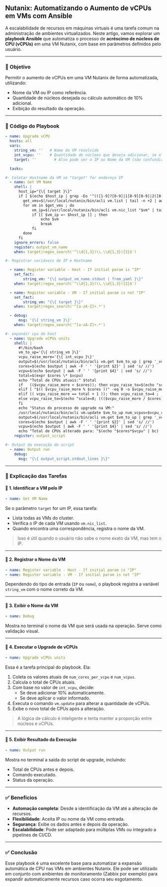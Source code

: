 ## Nutanix: Automatizando o Aumento de vCPUs em VMs com Ansible

A escalabilidade de recursos em máquinas virtuais é uma tarefa comum na administração de ambientes virtualizados. Neste artigo, vamos explorar um **playbook Ansible** que automatiza o processo de **acréscimo de núcleos de CPU (vCPUs)** em uma VM Nutanix, com base em parâmetros definidos pelo usuário.

***

### 🎯 Objetivo

Permitir o aumento de vCPUs em uma VM Nutanix de forma automatizada, utilizando:

*   Nome da VM ou IP como referência.
*   Quantidade de núcleos desejada ou cálculo automático de 10% adicional.
*   Exibição do resultado da operação.

***

### 📄 Código do Playbook

```yaml
- name: Upgrade vCPU
  hosts: all
  vars:
    string_vm: ''   # Nome da VM resolvido
    int_vcpu: ''    # Quantidade de núcleos que deseja adicionar, se o campo estiver vazio vai adicionar 10%
    target: ''		  # Alvo pode ser o IP ou Nome da VM (não confundir com hostname do sistema)

  tasks:

#- Coletar Hostname da VM se "target" for endereço IP
  - name: Get VM Name
    shell: |
      host_ip="{\{ target }\}"
      if [ $(echo $host_ip | grep -Eo '^(([1-9]?[0-9]|1[0-9][0-9]|2([0-4][0-9]|5[0-5]))\.){3}([1-9]?[0-9]|1[0-9][0-9]|2([0-4][0-9]|5[0-5]))$') != 1 ] ; then
        get_vms=$(/usr/local/nutanix/bin/acli vm.list | tail -n +2 | awk -F ' ' '{print $1"\n"}' | grep -v 'NTNX\|ntnx' | sed 's/$/\n/g')   # Obs.: Filtro do "grep" para desconsiderar as VMs de gerenciamento do cluster, customize se precisar acrescentar outras VMs
        for vm in $get_vms ; do
            vm_ip=$(/usr/local/nutanix/bin/acli vm.nic_list "$vm" | tail -n +2 | awk -F ' ' '{print $3}')
            if [[ $vm_ip =~ $host_ip ]] ; then
                echo $vm
                break
            fi
        done
      fi
    ignore_errors: false
    register: output_vm_name
    when: target|regex_search('^\\d{1,3}(\\.\\d{1,3}){3}$')

#- Registrar variáveis de IP e Hostname

  - name: Register variable - Host - If initial param is "IP"
    set_fact:
        string_vm: "{\{ output_vm_name.stdout | from_yaml }\}"
    when: target|regex_search('^\\d{1,3}(\\.\\d{1,3}){3}$')

  - name: Register variable - VM - If initial param is not "IP"
    set_fact:
        string_vm: "{\{ target }\}"
    when: target|regex_search('^[a-zA-Z]+.*')

  - debug:
      msg: '{\{ string_vm }\}'
    when: target|regex_search('^[a-zA-Z]+.*')

#- expandir cpu do host
  - name: Upgrade vCPUs units
    shell: |
      #!/bin/bash
      vm_to_up='{\{ string_vm }\}'
      vcpu_raise_more='{\{ int_vcpu }\}'
      output=$(/usr/local/nutanix/bin/acli vm.get $vm_to_up | grep '_vcpu')
      cores=$(echo $output | awk -F ' ' '{print $2}' | sed 's/ //')
      vcpu=$(echo $output | awk -F ' ' '{print $4}' | sed 's/ //')
      total=$(expr $cores \* $vcpu)
      echo "Total de CPUs atuais:" $total
      if   (($vcpu_raise_more < $cores)); then vcpu_raise_to=$(echo "scale=0; ($vcpu + 1)" | bc -l) ;
      elif [ "$(( $vcpu_raise_more % $cores ))" -eq 0 -o $vcpu_raise_more -lt $total ]; then vcpu_raise_to=$(echo "scale=0; ($vcpu_raise_more / $cores)+$vcpu" | bc -l) ;
      elif (( vcpu_raise_more == total + 1 )); then vcpu_raise_to=4 ;
      else vcpu_raise_to=$(echo "scale=0; ((($vcpu_raise_more / $cores)+($vcpu / $cores))*$cores)" | bc -l) ;
      fi
      echo "Status do processo de upgrade na VM:"
      /usr/local/nutanix/bin/acli vm.update $vm_to_up num_vcpus=$vcpu_raise_to
      output=$(/usr/local/nutanix/bin/acli vm.get $vm_to_up | grep '_vcpu')
      cores=$(echo $output | awk -F ' ' '{print $2}' | sed 's/ //')
      vcpu=$(echo $output | awk -F ' ' '{print $4}' | sed 's/ //')
      echo "Total de CPUs alterado para: "$(echo "$cores*$vcpu" | bc)
    register: output_script

#- Output da execução do script
  - name: Output run
    debug:
      msg: "{\{ output_script.stdout_lines }\}"

```

***

### 🧩 Explicação das Tarefas

#### 🔹 1. **Identificar a VM pelo IP**

```yaml
- name: Get VM Name
```

Se o parâmetro `target` for um IP, essa tarefa:

*   Lista todas as VMs do cluster.
*   Verifica o IP de cada VM usando `vm.nic_list`.
*   Quando encontra uma correspondência, registra o nome da VM.

> Isso é útil quando o usuário não sabe o nome exato da VM, mas tem o IP.

***

#### 🔹 2. **Registrar o Nome da VM**

```yaml
- name: Register variable - Host - If initial param is "IP"
- name: Register variable - VM - If initial param is not "IP"
```

Dependendo do tipo de entrada (`IP` ou `nome`), o playbook registra a variável `string_vm` com o nome correto da VM.

***

#### 🔹 3. **Exibir o Nome da VM**

```yaml
- name: Debug
```

Mostra no terminal o nome da VM que será usada na operação. Serve como validação visual.

***

#### 🔹 4. **Executar o Upgrade de vCPUs**

```yaml
- name: Upgrade vCPUs units
```

Essa é a tarefa principal do playbook. Ela:

1.  Coleta os valores atuais de `num_cores_per_vcpu` e `num_vcpus`.
2.  Calcula o total de CPUs atuais.
3.  Com base no valor de `int_vcpu`, decide:
    *   Se deve adicionar 10% automaticamente.
    *   Se deve aplicar o valor informado.
4.  Executa o comando `vm.update` para alterar a quantidade de vCPUs.
5.  Exibe o novo total de CPUs após a alteração.

> A lógica de cálculo é inteligente e tenta manter a proporção entre núcleos e vCPUs.

***

#### 🔹 5. **Exibir Resultado da Execução**

```yaml
- name: Output run
```

Mostra no terminal a saída do script de upgrade, incluindo:

*   Total de CPUs antes e depois.
*   Comando executado.
*   Status da operação.

***

### ✅ Benefícios

*   **Automação completa**: Desde a identificação da VM até a alteração de recursos.
*   **Flexibilidade**: Aceita IP ou nome da VM como entrada.
*   **Segurança**: Exibe os dados antes e depois da operação.
*   **Escalabilidade**: Pode ser adaptado para múltiplas VMs ou integrado a pipelines de CI/CD.

***

### ✅ Conclusão

Esse playbook é uma excelente base para automatizar a expansão automática de CPU nas VMs em ambientes Nutanix. Ele pode ser utilizado em conjunto com ambientes de monitoramento (Zabbix por exemplo) para expandir automaticamente recursos caso ocorra seu esgotamento.